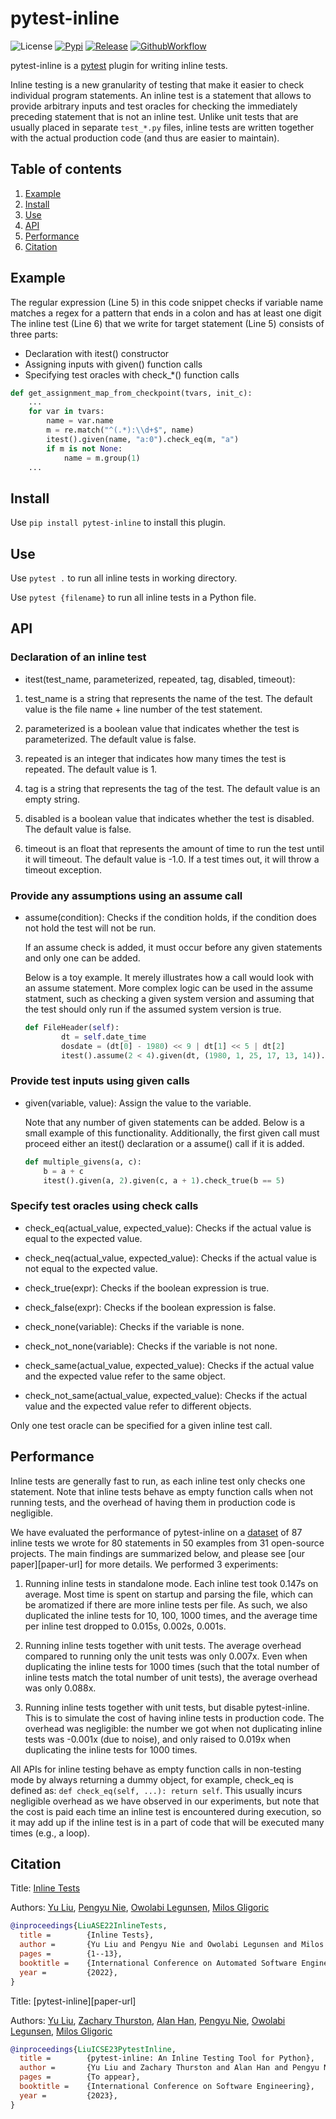 # pytest-inline

![License](https://img.shields.io/github/license/EngineeringSoftware/pytest-inline)
[![Pypi](https://img.shields.io/pypi/v/pytest-inline)](https://pypi.org/project/pytest-inline/)
[![Release](https://img.shields.io/github/v/release/EngineeringSoftware/pytest-inline?include_prereleases)](https://github.com/EngineeringSoftware/pytest-inline/releases)
[![GithubWorkflow](https://img.shields.io/github/actions/workflow/status/EngineeringSoftware/pytest-inline/python-package.yml?branch=main)](https://github.com/EngineeringSoftware/pytest-inline/actions/workflows/python-package.yml)

pytest-inline is a [pytest](<http://pytest.org>) plugin for writing inline tests.

Inline testing is a new granularity of testing that make it easier to check individual program statements. An inline test is a statement that allows to provide arbitrary inputs and test oracles for checking the immediately preceding statement that is not an inline test.  Unlike unit tests that are usually placed in separate `test_*.py` files, inline tests are written together with the actual production code (and thus are easier to maintain). 

## Table of contents

1. [Example](#Example)
2. [Install](#Install)
3. [Use](#Use)
4. [API](#API)
5. [Performance](#Performance)
6. [Citation](#Citation)

## Example
The regular expression (Line 5) in this code snippet checks if variable name matches a regex for a pattern that ends in a colon and has at least one digit
The inline test (Line 6) that we write for target statement (Line 5) consists of three parts:
- Declaration with itest() constructor
- Assigning inputs with given() function calls
- Specifying test oracles with check_*() function calls

```python
def get_assignment_map_from_checkpoint(tvars, init_c):
    ...
    for var in tvars:
        name = var.name
        m = re.match("^(.*):\\d+$", name)
        itest().given(name, "a:0").check_eq(m, "a")
        if m is not None:
            name = m.group(1)
    ...
```

## Install

Use ``pip install pytest-inline`` to install this plugin.

## Use

Use ``pytest .`` to run all inline tests in working directory.

Use ``pytest {filename}`` to run all inline tests in a Python file.

## API

### Declaration of an inline test

- itest(test_name, parameterized, repeated, tag, disabled, timeout): 
1. test_name is a string that represents the name of the test. The default value is the file name + line number of the test statement.

2. parameterized is a boolean value that indicates whether the test is parameterized. The default value is false.

3. repeated is an integer that indicates how many times the test is repeated. The default value is 1.
        
4. tag is a string that represents the tag of the test. The default value is an empty string.
        
5. disabled is a boolean value that indicates whether the test is disabled. The default value is false.
        
6. timeout is an float that represents the amount of time to run the test until it will timeout. The default value is -1.0. If a test times out, it will throw a timeout exception.

### Provide any assumptions using an assume call

- assume(condition):
        Checks if the condition holds, if the condition does not hold the test will not be run. 
        
    If an assume check is added, it must occur before any given statements and only one can be added.

    Below is a toy example. It merely illustrates how a call would look with an assume statement. More complex logic can be used in the assume statment, such as checking a given system version and assuming that the test should only run if the assumed system version is true.

    ```python {.line-numbers}
    def FileHeader(self):
            dt = self.date_time
            dosdate = (dt[0] - 1980) << 9 | dt[1] << 5 | dt[2]
            itest().assume(2 < 4).given(dt, (1980, 1, 25, 17, 13, 14)).check_eq(dosdate, 57)
    ```



### Provide test inputs using given calls

- given(variable, value): 
        Assign the value to the variable. 

    Note that any number of given statements can be added. Below is a small example of this functionality. Additionally, the first given call must proceed either an itest() declaration or a assume() call if it is added.

    ```python {.line-numbers}
    def multiple_givens(a, c):
        b = a + c
        itest().given(a, 2).given(c, a + 1).check_true(b == 5)
    ```


### Specify test oracles using check calls
- check\_eq(actual\_value, expected\_value): 
        Checks if the actual value is equal to the expected value.

- check\_neq(actual\_value, expected\_value): 
        Checks if the actual value is not equal to the expected value.

- check\_true(expr): 
        Checks if the boolean expression is true.

- check\_false(expr): 
        Checks if the boolean expression is false.

- check\_none(variable): 
        Checks if the variable is none.

- check\_not\_none(variable): 
        Checks if the variable is not none.

- check\_same(actual\_value, expected\_value): 
        Checks if the actual value and the expected value refer to the same object.

- check\_not\_same(actual\_value, expected\_value): 
        Checks if the actual value and the expected value refer to different objects.

Only one test oracle can be specified for a given inline test call.
        

## Performance

Inline tests are generally fast to run, as each inline test only checks one statement.  Note that inline tests behave as empty function calls when not running tests, and the overhead of having them in production code is negligible.

We have evaluated the performance of pytest-inline on a [dataset](https://github.com/EngineeringSoftware/inlinetest/tree/main/data/examples/python) of 87 inline tests we wrote for 80 statements in 50 examples from 31 open-source projects.  The main findings are summarized below, and please see [our paper][paper-url] for more details.  We performed 3 experiments:

1. Running inline tests in standalone mode.  Each inline test took 0.147s on average.  Most time is spent on startup and parsing the file, which can be aromatized if there are more inline tests per file.  As such, we also duplicated the inline tests for 10, 100, 1000 times, and the average time per inline test dropped to 0.015s, 0.002s, 0.001s.

2. Running inline tests together with unit tests. The average overhead compared to running only the unit tests was only 0.007x.  Even when duplicating the inline tests for 1000 times (such that the total number of inline tests match the total number of unit tests), the average overhead was only 0.088x.

3. Running inline tests together with unit tests, but disable pytest-inline.  This is to simulate the cost of having inline tests in production code.  The overhead was negligible: the number we got when not duplicating inline tests was -0.001x (due to noise), and only raised to 0.019x when duplicating the inline tests for 1000 times.

All APIs for inline testing behave as empty function calls in non-testing mode by always returning a dummy object, for example, check\_eq is defined as: `def check_eq(self, ...): return self`.  This usually incurs negligible overhead as we have observed in our experiments, but note that the cost is paid each time an inline test is encountered during execution, so it may add up if the inline test is in a part of code that will be executed many times (e.g., a loop).


## Citation

Title: [Inline Tests](https://dl.acm.org/doi/abs/10.1145/3551349.3556952)

Authors: [Yu Liu](https://sweetstreet.github.io/), [Pengyu Nie](https://pengyunie.github.io/), [Owolabi Legunsen](https://mir.cs.illinois.edu/legunsen/), [Milos Gligoric](http://users.ece.utexas.edu/~gligoric/)

```bibtex
@inproceedings{LiuASE22InlineTests,
  title =        {Inline Tests},
  author =       {Yu Liu and Pengyu Nie and Owolabi Legunsen and Milos Gligoric},
  pages =        {1--13},
  booktitle =    {International Conference on Automated Software Engineering},
  year =         {2022},
}
```

Title: [pytest-inline][paper-url]

Authors: [Yu Liu](https://sweetstreet.github.io/), [Zachary Thurston](), [Alan Han](), [Pengyu Nie](https://pengyunie.github.io/), [Owolabi Legunsen](https://mir.cs.illinois.edu/legunsen/), [Milos Gligoric](http://users.ece.utexas.edu/~gligoric/)

```bibtex
@inproceedings{LiuICSE23PytestInline,
  title =        {pytest-inline: An Inline Testing Tool for Python},
  author =       {Yu Liu and Zachary Thurston and Alan Han and Pengyu Nie and Owolabi Legunsen and Milos Gligoric},
  pages =        {To appear},
  booktitle =    {International Conference on Software Engineering},
  year =         {2023},
}
```
